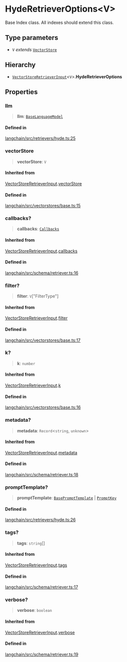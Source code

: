 HydeRetrieverOptions<V\>
========================

Base Index class. All indexes should extend this class.

Type parameters[​](#type-parameters "Direct link to Type parameters")
---------------------------------------------------------------------

*   `V` _extends_ [`VectorStore`](/docs/api/vectorstores_base/classes/VectorStore)

Hierarchy[​](#hierarchy "Direct link to Hierarchy")
---------------------------------------------------

*   [`VectorStoreRetrieverInput`](/docs/api/vectorstores_base/interfaces/VectorStoreRetrieverInput)<`V`\>.**HydeRetrieverOptions**

Properties[​](#properties "Direct link to Properties")
------------------------------------------------------

### llm[​](#llm "Direct link to llm")

> **llm**: [`BaseLanguageModel`](/docs/api/base_language/classes/BaseLanguageModel)

#### Defined in[​](#defined-in "Direct link to Defined in")

[langchain/src/retrievers/hyde.ts:25](https://github.com/hwchase17/langchainjs/blob/46e1734/langchain/src/retrievers/hyde.ts#L25)

### vectorStore[​](#vectorstore "Direct link to vectorStore")

> **vectorStore**: `V`

#### Inherited from[​](#inherited-from "Direct link to Inherited from")

[VectorStoreRetrieverInput](/docs/api/vectorstores_base/interfaces/VectorStoreRetrieverInput).[vectorStore](/docs/api/vectorstores_base/interfaces/VectorStoreRetrieverInput#vectorstore)

#### Defined in[​](#defined-in-1 "Direct link to Defined in")

[langchain/src/vectorstores/base.ts:15](https://github.com/hwchase17/langchainjs/blob/46e1734/langchain/src/vectorstores/base.ts#L15)

### callbacks?[​](#callbacks "Direct link to callbacks?")

> **callbacks**: [`Callbacks`](/docs/api/callbacks/types/Callbacks)

#### Inherited from[​](#inherited-from-1 "Direct link to Inherited from")

[VectorStoreRetrieverInput](/docs/api/vectorstores_base/interfaces/VectorStoreRetrieverInput).[callbacks](/docs/api/vectorstores_base/interfaces/VectorStoreRetrieverInput#callbacks)

#### Defined in[​](#defined-in-2 "Direct link to Defined in")

[langchain/src/schema/retriever.ts:16](https://github.com/hwchase17/langchainjs/blob/46e1734/langchain/src/schema/retriever.ts#L16)

### filter?[​](#filter "Direct link to filter?")

> **filter**: `V`\["FilterType"\]

#### Inherited from[​](#inherited-from-2 "Direct link to Inherited from")

[VectorStoreRetrieverInput](/docs/api/vectorstores_base/interfaces/VectorStoreRetrieverInput).[filter](/docs/api/vectorstores_base/interfaces/VectorStoreRetrieverInput#filter)

#### Defined in[​](#defined-in-3 "Direct link to Defined in")

[langchain/src/vectorstores/base.ts:17](https://github.com/hwchase17/langchainjs/blob/46e1734/langchain/src/vectorstores/base.ts#L17)

### k?[​](#k "Direct link to k?")

> **k**: `number`

#### Inherited from[​](#inherited-from-3 "Direct link to Inherited from")

[VectorStoreRetrieverInput](/docs/api/vectorstores_base/interfaces/VectorStoreRetrieverInput).[k](/docs/api/vectorstores_base/interfaces/VectorStoreRetrieverInput#k)

#### Defined in[​](#defined-in-4 "Direct link to Defined in")

[langchain/src/vectorstores/base.ts:16](https://github.com/hwchase17/langchainjs/blob/46e1734/langchain/src/vectorstores/base.ts#L16)

### metadata?[​](#metadata "Direct link to metadata?")

> **metadata**: `Record`<`string`, `unknown`\>

#### Inherited from[​](#inherited-from-4 "Direct link to Inherited from")

[VectorStoreRetrieverInput](/docs/api/vectorstores_base/interfaces/VectorStoreRetrieverInput).[metadata](/docs/api/vectorstores_base/interfaces/VectorStoreRetrieverInput#metadata)

#### Defined in[​](#defined-in-5 "Direct link to Defined in")

[langchain/src/schema/retriever.ts:18](https://github.com/hwchase17/langchainjs/blob/46e1734/langchain/src/schema/retriever.ts#L18)

### promptTemplate?[​](#prompttemplate "Direct link to promptTemplate?")

> **promptTemplate**: [`BasePromptTemplate`](/docs/api/prompts/classes/BasePromptTemplate) | [`PromptKey`](/docs/api/retrievers_hyde/types/PromptKey)

#### Defined in[​](#defined-in-6 "Direct link to Defined in")

[langchain/src/retrievers/hyde.ts:26](https://github.com/hwchase17/langchainjs/blob/46e1734/langchain/src/retrievers/hyde.ts#L26)

### tags?[​](#tags "Direct link to tags?")

> **tags**: `string`\[\]

#### Inherited from[​](#inherited-from-5 "Direct link to Inherited from")

[VectorStoreRetrieverInput](/docs/api/vectorstores_base/interfaces/VectorStoreRetrieverInput).[tags](/docs/api/vectorstores_base/interfaces/VectorStoreRetrieverInput#tags)

#### Defined in[​](#defined-in-7 "Direct link to Defined in")

[langchain/src/schema/retriever.ts:17](https://github.com/hwchase17/langchainjs/blob/46e1734/langchain/src/schema/retriever.ts#L17)

### verbose?[​](#verbose "Direct link to verbose?")

> **verbose**: `boolean`

#### Inherited from[​](#inherited-from-6 "Direct link to Inherited from")

[VectorStoreRetrieverInput](/docs/api/vectorstores_base/interfaces/VectorStoreRetrieverInput).[verbose](/docs/api/vectorstores_base/interfaces/VectorStoreRetrieverInput#verbose)

#### Defined in[​](#defined-in-8 "Direct link to Defined in")

[langchain/src/schema/retriever.ts:19](https://github.com/hwchase17/langchainjs/blob/46e1734/langchain/src/schema/retriever.ts#L19)